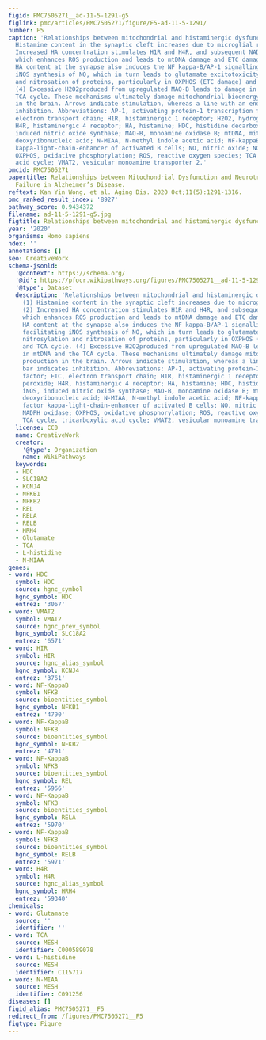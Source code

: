```yaml
---
figid: PMC7505271__ad-11-5-1291-g5
figlink: pmc/articles/PMC7505271/figure/F5-ad-11-5-1291/
number: F5
caption: 'Relationships between mitochondrial and histaminergic dysfunctions. (1)
  Histamine content in the synaptic cleft increases due to microglial release. (2)
  Increased HA concentration stimulates H1R and H4R, and subsequent NADPH oxidase,
  which enhances ROS production and leads to mtDNA damage and ETC damage. (3) Increased
  HA content at the synapse also induces the NF kappa-B/AP-1 signalling pathway facilitating
  iNOS synthesis of NO, which in turn leads to glutamate excitotoxicity, nitrosylation
  and nitrosation of proteins, particularly in OXPHOS (ETC damage) and TCA cycle.
  (4) Excessive H2O2produced from upregulated MAO-B leads to damage in mtDNA and the
  TCA cycle. These mechanisms ultimately damage mitochondrial bioenergy production
  in the brain. Arrows indicate stimulation, whereas a line with an end bar indicates
  inhibition. Abbreviations: AP-1, activating protein-1 transcription factor; ETC,
  electron transport chain; H1R, histaminergic 1 receptor; H2O2, hydrogen peroxide;
  H4R, histaminergic 4 receptor; HA, histamine; HDC, histidine decarboxylase; iNOS,
  induced nitric oxide synthase; MAO-B, monoamine oxidase B; mtDNA, mitochondrial
  deoxyribonucleic acid; N-MIAA, N-methyl indole acetic acid; NF-kappaB, nuclear factor
  kappa-light-chain-enhancer of activated B cells; NO, nitric oxide; NOX, NADPH oxidase;
  OXPHOS, oxidative phosphorylation; ROS, reactive oxygen species; TCA cycle, tricarboxylic
  acid cycle; VMAT2, vesicular monoamine transporter 2.'
pmcid: PMC7505271
papertitle: Relationships between Mitochondrial Dysfunction and Neurotransmission
  Failure in Alzheimer’s Disease.
reftext: Kan Yin Wong, et al. Aging Dis. 2020 Oct;11(5):1291-1316.
pmc_ranked_result_index: '8927'
pathway_score: 0.9434372
filename: ad-11-5-1291-g5.jpg
figtitle: Relationships between mitochondrial and histaminergic dysfunctions
year: '2020'
organisms: Homo sapiens
ndex: ''
annotations: []
seo: CreativeWork
schema-jsonld:
  '@context': https://schema.org/
  '@id': https://pfocr.wikipathways.org/figures/PMC7505271__ad-11-5-1291-g5.html
  '@type': Dataset
  description: 'Relationships between mitochondrial and histaminergic dysfunctions.
    (1) Histamine content in the synaptic cleft increases due to microglial release.
    (2) Increased HA concentration stimulates H1R and H4R, and subsequent NADPH oxidase,
    which enhances ROS production and leads to mtDNA damage and ETC damage. (3) Increased
    HA content at the synapse also induces the NF kappa-B/AP-1 signalling pathway
    facilitating iNOS synthesis of NO, which in turn leads to glutamate excitotoxicity,
    nitrosylation and nitrosation of proteins, particularly in OXPHOS (ETC damage)
    and TCA cycle. (4) Excessive H2O2produced from upregulated MAO-B leads to damage
    in mtDNA and the TCA cycle. These mechanisms ultimately damage mitochondrial bioenergy
    production in the brain. Arrows indicate stimulation, whereas a line with an end
    bar indicates inhibition. Abbreviations: AP-1, activating protein-1 transcription
    factor; ETC, electron transport chain; H1R, histaminergic 1 receptor; H2O2, hydrogen
    peroxide; H4R, histaminergic 4 receptor; HA, histamine; HDC, histidine decarboxylase;
    iNOS, induced nitric oxide synthase; MAO-B, monoamine oxidase B; mtDNA, mitochondrial
    deoxyribonucleic acid; N-MIAA, N-methyl indole acetic acid; NF-kappaB, nuclear
    factor kappa-light-chain-enhancer of activated B cells; NO, nitric oxide; NOX,
    NADPH oxidase; OXPHOS, oxidative phosphorylation; ROS, reactive oxygen species;
    TCA cycle, tricarboxylic acid cycle; VMAT2, vesicular monoamine transporter 2.'
  license: CC0
  name: CreativeWork
  creator:
    '@type': Organization
    name: WikiPathways
  keywords:
  - HDC
  - SLC18A2
  - KCNJ4
  - NFKB1
  - NFKB2
  - REL
  - RELA
  - RELB
  - HRH4
  - Glutamate
  - TCA
  - L-histidine
  - N-MIAA
genes:
- word: HDC
  symbol: HDC
  source: hgnc_symbol
  hgnc_symbol: HDC
  entrez: '3067'
- word: VMAT2
  symbol: VMAT2
  source: hgnc_prev_symbol
  hgnc_symbol: SLC18A2
  entrez: '6571'
- word: HIR
  symbol: HIR
  source: hgnc_alias_symbol
  hgnc_symbol: KCNJ4
  entrez: '3761'
- word: NF-KappaB
  symbol: NFKB
  source: bioentities_symbol
  hgnc_symbol: NFKB1
  entrez: '4790'
- word: NF-KappaB
  symbol: NFKB
  source: bioentities_symbol
  hgnc_symbol: NFKB2
  entrez: '4791'
- word: NF-KappaB
  symbol: NFKB
  source: bioentities_symbol
  hgnc_symbol: REL
  entrez: '5966'
- word: NF-KappaB
  symbol: NFKB
  source: bioentities_symbol
  hgnc_symbol: RELA
  entrez: '5970'
- word: NF-KappaB
  symbol: NFKB
  source: bioentities_symbol
  hgnc_symbol: RELB
  entrez: '5971'
- word: H4R
  symbol: H4R
  source: hgnc_alias_symbol
  hgnc_symbol: HRH4
  entrez: '59340'
chemicals:
- word: Glutamate
  source: ''
  identifier: ''
- word: TCA
  source: MESH
  identifier: C000589078
- word: L-histidine
  source: MESH
  identifier: C115717
- word: N-MIAA
  source: MESH
  identifier: C091256
diseases: []
figid_alias: PMC7505271__F5
redirect_from: /figures/PMC7505271__F5
figtype: Figure
---
```


